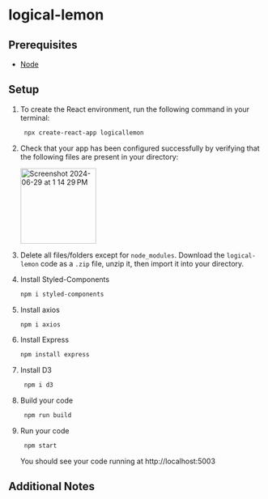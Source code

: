 # logical-lemon
## Prerequisites
  * [Node](https://nodejs.org/en)
## Setup
  1. To create the React environment, run the following command in your terminal:
     ```sh
      npx create-react-app logicallemon
      ```
  2.  Check that your app has been configured successfully by verifying that the following files are present in your directory:
     
      <img width="149" alt="Screenshot 2024-06-29 at 1 14 29 PM" src="https://github.com/snehasadap/logical-lemon/assets/104543929/98736d3f-8ade-4182-8625-7f24b8bdb746">
      
  3.  Delete all files/folders except for `node_modules`. Download the `logical-lemon` code as a `.zip` file, unzip it, then import it into your directory.
  4.  Install Styled-Components
      ```sh
      npm i styled-components
      ```
  5.  Install axios
      ```sh
      npm i axios
      ```
  6.  Install Express
      ```sh
      npm install express
      ```
  7. Install D3
     ```sh
      npm i d3
      ```
  8. Build your code
     ```sh
      npm run build
      ```
  9. Run your code
     ```sh
      npm start
      ```
     You should see your code running at http://localhost:5003
     
## Additional Notes
